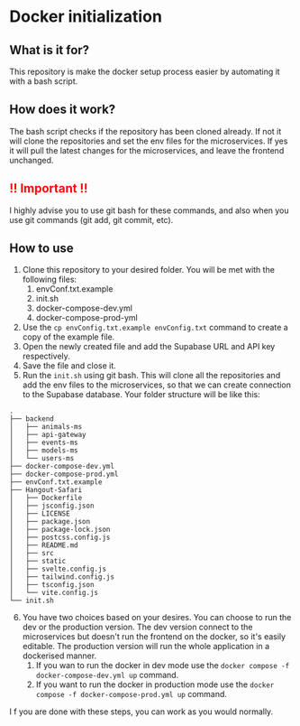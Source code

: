 # Docker initialization
## What is it for?
This repository is make the docker setup process easier by automating it with a bash script.
## How does it work?
The bash script checks if the repository has been cloned already. If not it will clone the repositories and set the env files for the microservices. If yes it will pull the latest changes for the microservices, and leave the frontend unchanged.

## <span style="color:red">!! Important !!</span>
I highly advise you to use git bash for these commands, and also when you use git commands (git add, git commit, etc).
## How to use
1. Clone this repository to your desired folder. You will be met with the following files:
	1. envConf.txt.example
	2. init.sh
	3. docker-compose-dev.yml
	4. docker-compose-prod-yml
2. Use the `cp envConfig.txt.example envConfig.txt` command to create a copy of the example file.
3. Open the newly created file and add the Supabase URL and API key respectively. 
4. Save the file and close it.
5. Run the `init.sh` using git bash. This will clone all the repositories and add the env files to the microservices, so that we can create connection to the Supabase database. Your folder structure will be like this:
```
.  
├── backend  
│   ├── animals-ms  
│   ├── api-gateway  
│   ├── events-ms  
│   ├── models-ms  
│   └── users-ms  
├── docker-compose-dev.yml  
├── docker-compose-prod.yml  
├── envConf.txt.example  
├── Hangout-Safari  
│   ├── Dockerfile  
│   ├── jsconfig.json  
│   ├── LICENSE  
│   ├── package.json  
│   ├── package-lock.json  
│   ├── postcss.config.js  
│   ├── README.md  
│   ├── src  
│   ├── static  
│   ├── svelte.config.js  
│   ├── tailwind.config.js  
│   ├── tsconfig.json  
│   └── vite.config.js   
└── init.sh
```
6. You have two choices based on your desires. You can choose to run the dev or the production version. The dev version connect to the microservices but doesn't run the frontend on the docker, so it's easily editable. The production version will run the whole application in a dockerised manner.
	1. If you wan to run the docker in dev mode use the `docker compose -f docker-compose-dev.yml up` command.
	2. If you want to run the docker in production mode use the `docker compose -f docker-compose-prod.yml up` command.

I
f you are done with these steps, you can work as you would normally.